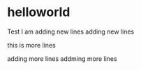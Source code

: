 # helloworld
Test
I am adding new lines
adding new lines

this is more lines

adding more lines
addming more lines
